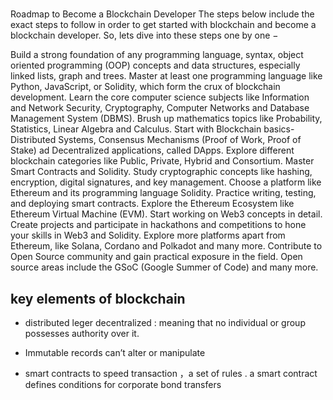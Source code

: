 #
Roadmap to Become a Blockchain Developer
The steps below include the exact steps to follow in order to get started with blockchain and become a blockchain developer. So, lets dive into these steps one by one −

Build a strong foundation of any programming language, syntax, object oriented programming (OOP) concepts and data structures, especially linked lists, graph and trees.
Master at least one programming language like Python, JavaScript, or Solidity, which form the crux of blockchain development.
Learn the core computer science subjects like Information and Network Security, Cryptography, Computer Networks and Database Management System (DBMS).
Brush up mathematics topics like Probability, Statistics, Linear Algebra and Calculus.
Start with Blockchain basics- Distributed Systems, Consensus Mechanisms (Proof of Work, Proof of Stake) ad Decentralized applications, called DApps.
Explore different blockchain categories like Public, Private, Hybrid and Consortium.
Master Smart Contracts and Solidity.
Study cryptographic concepts like hashing, encryption, digital signatures, and key management.
Choose a platform like Ethereum and its programming language Solidity. Practice writing, testing, and deploying smart contracts.
Explore the Ethereum Ecosystem like Ethereum Virtual Machine (EVM). Start working on Web3 concepts in detail.
Create projects and participate in hackathons and competitions to hone your skills in Web3 and Solidity.
Explore more platforms apart from Ethereum, like Solana, Cordano and Polkadot and many more.
Contribute to Open Source community and gain practical exposure in the field. Open source areas include the GSoC (Google Summer of Code) and many more.

## key elements of blockchain
* distributed leger 
decentralized : meaning that no individual or group possesses authority over it.

* Immutable records
can’t alter or manipulate

* smart contracts
to speed transaction ，a set of rules . a smart contract defines conditions for corporate bond transfers



